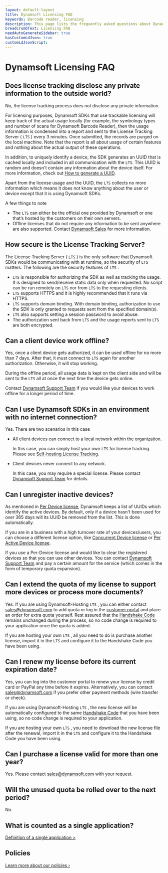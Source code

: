 ```yaml
---
layout: default-layout
title: Dynamsoft Licensing FAQ
keywords: Barcode reader, licensing
description: This page lists the frequently asked questions about Dynamsoft's License Tracking Server.
breadcrumbText: Licensing FAQ
needAutoGenerateSidebar: true
hasCustomLdJson: true
customLdJsonScript: 
---
```

<script type="application/ld+json">
{
  "@context": "https://schema.org",
  "@type": "FAQPage",
  "mainEntity": [{
    "@type": "Question",
    "name": "Does license tracking disclose any private information to the outside world?",
    "acceptedAnswer": {
      "@type": "Answer",
      "text": "No, the license tracking process does not disclose any private information. For licensing purposes, Dynamsoft SDKs that use trackable licensing will keep track of the actual usage locally (for example, the symbology types and number of scans for Dynamsoft Barcode Reader), then the usage information is condensed into a report and sent to the License Tracking Server ( LTS ) every 3 minutes. Once submitted, the records are purged on the local machine. Note that the report is all about usage of certain features and nothing about the actual output of these operations."
    }
  },{
    "@type": "Question",
    "name": "How secure is the License Tracking Server?",
    "acceptedAnswer": {
      "@type": "Answer",
      "text": "The License Tracking Server ( LTS ) is the only software that Dynamsoft SDKs would be communicating with at runtime, so the security of LTS matters."
    }
  },{
    "@type": "Question",
    "name": "Can a client device work offline?",
    "acceptedAnswer": {
      "@type": "Answer",
      "text": "Yes, once a client device gets authorized, it can be used offline for no more than 7 days. After that, it must connect to LTS again for another authorization. Otherwise, it will stop working.
During the offline period, all usage data is kept on the client side and will be sent to the LTS all at once the next time the device gets online."
    }
  },{
    "@type": "Question",
    "name": "Can I use Dynamsoft SDKs in an environment with no internet connection?",
    "acceptedAnswer": {
      "@type": "Answer",
      "text": "Yes. There are two scenarios in this case.
All client devices can connect to a local network within the organization. In this case, you can simply host your own LTS for license tracking. Please see Self-hosting License Tracking.
Client devices never connect to any network. In this case, you may require a special license. Please contact Dynamsoft Support Team for details."
    }
  },{
    "@type": "Question",
    "name": "Can I unregister inactive devices?",
    "acceptedAnswer": {
      "@type": "Answer",
      "text": "As mentioned in Per Device license, Dynamsoft keeps a list of UUIDs which identify the active devices. By default, only if a device hasn’t been used for over 365 days will its UUID be removed from the list. This is done automatically."
    }
  },{
    "@type": "Question",
    "name": "Can I extend the quota of my license to support more devices or process more documents?",
    "acceptedAnswer": {
      "@type": "Answer",
      "text": "Yes. If you are using Dynamsoft-Hosting LTS, you can either contact sales@dynamsoft.com to add quota or log in the customer portal and place an order for extra quota yourself. Rest assured that the Handshake Code remains unchanged during the process, so no code change is required to your application once the quota is added.
If you are hosting your own LTS, all you need to do is purchase another license, import it in the LTS and configure it to the Handshake Code you have been using."
    }
  },{
    "@type": "Question",
    "name": "Can I renew my license before its current expiration date?",
    "acceptedAnswer": {
      "@type": "Answer",
      "text": "Yes, you can log into the customer portal to renew your license by credit card or PayPal any time before it expires. Alternatively, you can contact sales@dynamsoft.com if you prefer other payment methods (wire transfer or check)."
    }
  },{
    "@type": "Question",
    "name": "Can I purchase a license valid for more than one year?",
    "acceptedAnswer": {
      "@type": "Answer",
      "text": "Yes. Please contact sales@dynamsoft.com with your request."
    }
  },{
    "@type": "Question",
    "name": "Will the unused quota be rolled over to the next period?",
    "acceptedAnswer": {
      "@type": "Answer",
      "text": "No."
    }
  },{
    "@type": "Question",
    "name": "What is counted as a single application?",
    "acceptedAnswer": {
      "@type": "Answer",
      "text": "Definition of a single application >"
    }
  },{
    "@type": "Question",
    "name": "Policies",
    "acceptedAnswer": {
      "@type": "Answer",
      "text": "Learn more about our policies ›"
    }
  }]
}
</script>


# Dynamsoft Licensing FAQ

## Does license tracking disclose any private information to the outside world?

No, the license tracking process does not disclose any private information.

For licensing purposes, Dynamsoft SDKs that use trackable licensing will keep track of the actual usage locally (for example, the symbology types and number of scans for Dynamsoft Barcode Reader), then the usage information is condensed into a report and sent to the License Tracking Server ( `LTS` ) every 3 minutes. Once submitted, the records are purged on the local machine. Note that the report is all about usage of certain features and nothing about the actual output of these operations.

In addition, to uniquely identify a device, the SDK generates an UUID that is cached locally and included in all communication with the `LTS`. This UUID is random and doesn't contain any information about the device itself. For more information, check out [How to generate a UUID]({{site.about}}terms.html#generate-a-uuid).

Apart from the license usage and the UUID, the `LTS` collects no more information which means it does not know anything about the user or device except that it is using Dynamsoft SDKs.

A few things to note

* The `LTS` can either be the official one provided by Dynamsoft or one that’s hosted by the customers on their own servers.
* Offline licenses that do not require any information to be sent anywhere are also supported. Contact [Dynamsoft Sales](mailto:sales@dynamsoft.com) for more information.

## How secure is the License Tracking Server?

The License Tracking Server ( `LTS` ) is the only software that Dynamsoft SDKs would be communicating with at runtime, so the security of `LTS` matters. The following are the security features of `LTS` :

* `LTS` is responsible for authorizing the SDK as well as tracking the usage. It is designed to send/receive static data only when requested. No script can be run remotely on `LTS` nor from `LTS` to the requesting clients.
* `LTS` supports HTTPS and it is highly recommended that it runs via HTTPS.
* `LTS` supports domain binding. With domain binding, authorization to use the SDK is only granted to requests sent from the specified domain(s).
* `LTS` also supports setting a session password to avoid abuse.
* The authorization sent back from `LTS` and the usage reports sent to `LTS` are both encrypted.

## Can a client device work offline?

Yes, once a client device gets authorized, it can be used offline for no more than 7 days. After that, it must connect to `LTS` again for another authorization. Otherwise, it will stop working.

During the offline period, all usage data is kept on the client side and will be sent to the `LTS` all at once the next time the device gets online.

Contact [Dynamsoft Support Team](mailto:support@dynamsoft.com) if you would like your devices to work offline for a longer period of time.

## Can I use Dynamsoft SDKs in an environment with no internet connection?

Yes. There are two scenarios in this case

* All client devices can connect to a local network within the organization.

  In this case, you can simply host your own `LTS` for license tracking. Please see [Self-hosting License Tracking]({{site.selfhosting}}index.html).

* Client devices never connect to any network.

  In this case, you may require a special license. Please contact [Dynamsoft Support Team](mailto:support@dynamsoft.com) for details.

## Can I unregister inactive devices?

As mentioned in [Per Device license]({{site.about}}licensetypes.html#per-device), Dynamsoft keeps a list of UUIDs which identify the active devices. By default, only if a device hasn't been used for over 365 days will its UUID be removed from the list. This is done automatically.

If you are in a business with a high turnover rate of your devices/users, you can choose a different license option, like [Concurrent Device license]({{site.about}}licensetypes.html#cucurrent-device) or [Per Active Device license]({{site.about}}licensetypes.html#per-active-device).

If you use a Per-Device license and would like to clear the registered devices so that you can use other devices. You can contact [Dynamsoft Support Team](mailto:support@dynamsoft.com) and pay a certain amount for the service (which comes in the form of temporary quota expansion).

## Can I extend the quota of my license to support more devices or process more documents?

Yes. If you are using Dynamsoft-Hosting `LTS` , you can either contact [sales@dynamsoft.com](mailto:sales@dynamsoft.com) to add quota or log in the [customer portal](https://www.dynamsoft.com/customer/order/list) and place an order for extra quota yourself. Rest assured that the [Handshake Code]({{site.about}}terms.html#handshake-code) remains unchanged during the process, so no code change is required to your application once the quota is added.

If you are hosting your own `LTS` , all you need to do is purchase another license, import it in the `LTS` and configure it to the Handshake Code you have been using.

## Can I renew my license before its current expiration date?

Yes, you can log into the customer portal to renew your license by credit card or PayPal any time before it expires. Alternatively, you can contact [sales@dynamsoft.com](mailto:sales@dynamsoft.com) if you prefer other payment methods (wire transfer or check).

If you are using Dynamsoft-Hosting `LTS` , the new license will be automatically configured to the same [Handshake Code]({{site.about}}terms.html#handshake-code) that you have been using, so no code change is required to your application.

If you are hosting your own `LTS` , you need to download the new license file after the renewal, import it in the `LTS` and configure it to the Handshake Code you have been using.

## Can I purchase a license valid for more than one year?

Yes. Please contact [sales@dynamsoft.com](mailto:sales@dynamsoft.com) with your request.

## Will the unused quota be rolled over to the next period?

No.

## What is counted as a single application?

[Definition of a single application >](https://www.dynamsoft.com/Products/single-application.aspx)

## Policies

[Learn more about our policies ›](https://www.dynamsoft.com/Products/policies.aspx)
